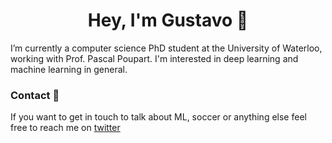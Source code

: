 <h1 align="center">Hey, I'm Gustavo 👋</h1>

I’m currently a computer science PhD student at the University of Waterloo, working with Prof. Pascal Poupart. I'm interested in deep learning and machine learning in general.

### Contact 💬

If you want to get in touch to talk about ML, soccer or anything else feel free to reach me on [twitter](https://twitter.com/suttergustavo)

<!--
**suttergustavo/suttergustavo** is a ✨ _special_ ✨ repository because its `README.md` (this file) appears on your GitHub profile.

Here are some ideas to get you started:

- 🔭 I’m currently working on ...
- 🌱 I’m currently learning ...
- 👯 I’m looking to collaborate on ...
- 🤔 I’m looking for help with ...
- 💬 Ask me about ...
- 📫 How to reach me: ...
- 😄 Pronouns: ...
- ⚡ Fun fact: ...
-->
